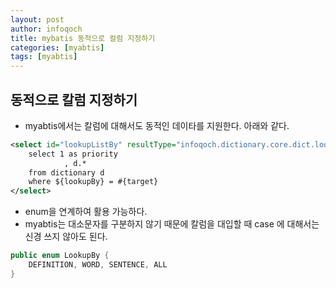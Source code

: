 ```yaml
---
layout: post
author: infoqoch
title: mybatis 동적으로 컬럼 지정하기
categories: [myabtis]
tags: [myabtis]
---
```



## 동적으로 칼럼 지정하기
- myabtis에서는 칼럼에 대해서도 동적인 데이타를 지원한다. 아래와 같다. 

```xml
<select id="lookupListBy" resultType="infoqoch.dictionary.core.dict.lookup.LookupResDTO">
    select 1 as priority
            , d.*
    from dictionary d
    where ${lookupBy} = #{target}
</select>
```

- enum을 연계하여 활용 가능하다. 
- myabtis는 대소문자를 구분하지 않기 때문에 칼럼을 대입할 때 case 에 대해서는 신경 쓰지 않아도 된다. 

```java
public enum LookupBy {
    DEFINITION, WORD, SENTENCE, ALL
}
```